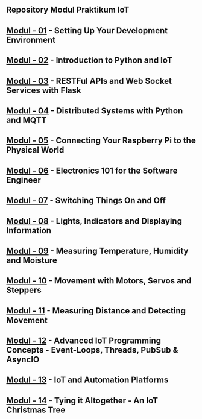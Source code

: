 
## Repository Modul Praktikum IoT

## [Modul - 01](modul01) - Setting Up Your Development Environment

## [Modul - 02](modul02) - Introduction to Python and IoT

## [Modul - 03](modul03) - RESTFul APIs and Web Socket Services with Flask

## [Modul - 04](modul04) - Distributed Systems with Python and MQTT

## [Modul - 05](modul05) - Connecting Your Raspberry Pi to the Physical World

## [Modul - 06](modul06) - Electronics 101 for the Software Engineer

## [Modul - 07](modul07) - Switching Things On and Off

## [Modul - 08](modul08) - Lights, Indicators and Displaying Information

## [Modul - 09](modul09) - Measuring Temperature, Humidity and Moisture

## [Modul - 10](modul10) - Movement with Motors, Servos and Steppers

## [Modul - 11](modul11) - Measuring Distance and Detecting Movement

## [Modul - 12](modul12) - Advanced IoT Programming Concepts - Event-Loops, Threads, PubSub &amp; AsyncIO

## [Modul - 13](modul13) - IoT and Automation Platforms

## [Modul - 14](modul14) - Tying it Altogether - An IoT Christmas Tree

